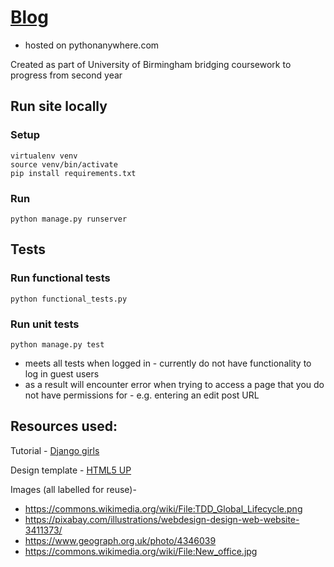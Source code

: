 # [Blog](http://lauraemc.pythonanywhere.com/) 
* hosted on pythonanywhere.com

Created as part of University of Birmingham bridging coursework to progress from second year

## Run site locally
### Setup 
```
virtualenv venv
source venv/bin/activate 
pip install requirements.txt
```
### Run 
```
python manage.py runserver
```

## Tests
### Run functional tests 
`python functional_tests.py`

### Run unit tests
`python manage.py test`

* meets all tests when logged in - currently do not have functionality to log in guest users
* as a result will encounter error when trying to access a page that you do not have permissions for - e.g. entering an edit post URL 

## Resources used:
Tutorial - [Django girls](https://tutorial.djangogirls.org/en/)

Design template - [HTML5 UP](https://html5up.net/solid-state)

Images (all labelled for reuse)- 
* https://commons.wikimedia.org/wiki/File:TDD_Global_Lifecycle.png
* https://pixabay.com/illustrations/webdesign-design-web-website-3411373/
* https://www.geograph.org.uk/photo/4346039
* https://commons.wikimedia.org/wiki/File:New_office.jpg

